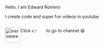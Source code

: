 Hello, I am Edward Romero

I create code and super fun videos in youtube.
</br>
<div style="clear: left;">
  <p style="float: left;">
    Click 👉 &nbsp;
    <a href="https://www.youtube.com/channel/UCAyEo_24I-oZtsBcAd3Vxig">
      <img alt="meroware" style="float:left";" src="https://yt3.ggpht.com/a-/AOh14GibaU1lhue324Q68n0M-nrbxL2WgtSf6hp2rqzQ=s100-c-k-c0xffffffff-no-rj-mo"
     width=50">
    </a>
    &nbsp; to go to channel 😆
  </p>
</div>
